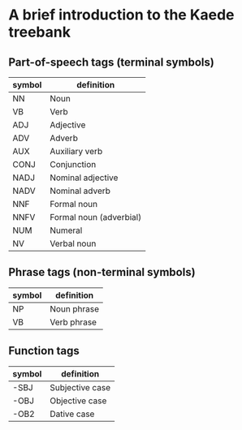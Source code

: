 # A brief introduction to the Kaede treebank

## Part-of-speech tags (terminal symbols)

symbol | definition
------------ | -------------
NN  | Noun
VB  | Verb
ADJ | Adjective
ADV | Adverb
AUX | Auxiliary verb
CONJ | Conjunction
NADJ | Nominal adjective
NADV | Nominal adverb
NNF  | Formal noun
NNFV | Formal noun (adverbial)
NUM  | Numeral
NV   | Verbal noun


## Phrase tags (non-terminal symbols)

symbol | definition
------------ | -------------
NP | Noun phrase
VB | Verb phrase



## Function tags 

symbol | definition
------------ | -------------
-SBJ | Subjective case
-OBJ | Objective case
-OB2 | Dative case


